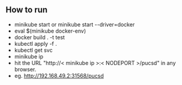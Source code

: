 ## How to run 

- minikube start or minikube start --driver=docker
- eval $(minikube docker-env)
- docker build . -t test
- kubectl apply -f .
- kubectl get svc
- minikube ip
- hit the URL  "http://< minikube ip >:< NODEPORT >/pucsd" in any browser.
- eg. http://192.168.49.2:31568/pucsd
